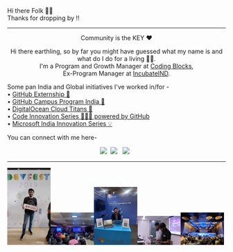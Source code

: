 <p align="left">
  Hi there Folk 👋🏻 <br>
  Thanks for dropping by !! 
</p>

- - -
<p align="center">
  Community is the KEY ❤️
</p>

<p align="center">Hi there earthling, so by far you might have guessed what my name is and what do I do for a living 🕵️‍♂️.<br>  I'm a Program and Growth Manager at <a href="https://codingblocks.com/">Coding Blocks</a>,<br> Ex-Program Manager at <a href="https://www.incubateind.com/">IncubateIND</a>.

  Some pan India and Global initiatives I've worked in/for -<br>
  • <a href="https://github-externships.github.io/externship/">GitHub Externship 🎯</a><br>
  • <a href="https://education.github.com/schools">GitHub Campus Program India 🚩</a><br>
  • <a href="https://www.incubateind.com/cloudtitans">DigitalOcean Cloud Titans 🐋</a><br>
  • <a href="https://www.incubateind.com/cis">Code Innovation Series 👨🏻‍💻 powered by GitHub</a><br>
  • <a href="https://www.incubateind.com/innovationseries/ms">Microsoft India Innovation Series 💡</a><br>

<p align="left">
  You can connect with me here-<br>
</p>
  <p align="center">
  <a href="https://www.linkedin.com/in/shaktisingh96/"><img src="https://www.felberpr.com/wp-content/uploads/linkedin-logo.png" width="50"></img></a>&nbsp;&nbsp;<a href="https://twitter.com/thestarscreamer"><img src="https://upload.wikimedia.org/wikipedia/fr/thumb/c/c8/Twitter_Bird.svg/1200px-Twitter_Bird.svg.png" width="50"></img></a>&nbsp;&nbsp;
  <a href="mailto:shaktisinghshekhawatt@gmail.com"><img src="https://image.flaticon.com/icons/png/512/281/281769.png" width="50"></img></a>&nbsp;&nbsp;
  
- - -
<img src="https://github.com/shaktisingh96/shaktisingh96/blob/main/Image/GDG.jpeg" width="100"><img src="https://github.com/shaktisingh96/shaktisingh96/blob/main/Image/GitHub.jpeg" width="100"><img src="https://github.com/shaktisingh96/shaktisingh96/blob/main/Image/Microsoft.jpeg" width="100"><img src="https://github.com/shaktisingh96/shaktisingh96/blob/main/Image/India%20Innovation%20Series.jpeg" width="100"><img src="https://github.com/shaktisingh96/shaktisingh96/blob/main/Image/Community.jpeg" width="100">
